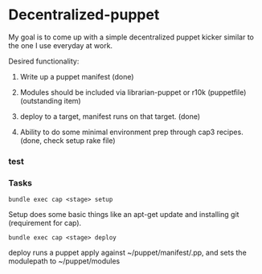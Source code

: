 # Decentralized-puppet
My goal is to come up with a simple decentralized puppet kicker similar to the one I use everyday at work.

Desired functionality:

1. Write up a puppet manifest (done)

2. Modules should be included via librarian-puppet or r10k (puppetfile) (outstanding item)

3. deploy to a target, manifest runs on that target. (done)
4. Ability to do some minimal environment prep through cap3 recipes. (done, check setup rake file)

### test

### Tasks

```bundle exec cap <stage> setup```

Setup does some basic things like an apt-get update and installing git (requirement for cap).

```bundle exec cap <stage> deploy```

deploy runs a puppet apply against ~/puppet/manifest/<stage name>.pp, and sets the modulepath to ~/puppet/modules
